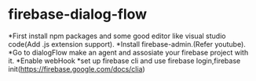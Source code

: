 # firebase-dialog-flow

*First install npm packages and some good editor like visual studio code(Add .js extension support).
*Install firebase-admin.(Refer youtube).
*Go to dialogFlow make an agent and assosiate your firebase project with it.
*Enable webHook
*set up firebase cli and use firebase login,firebase init(https://firebase.google.com/docs/clia)
